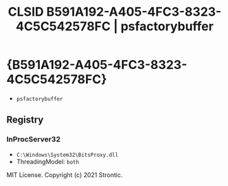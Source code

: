 ﻿---
title: "CLSID B591A192-A405-4FC3-8323-4C5C542578FC | psfactorybuffer"
excerpt: What is COM-Object CLSID B591A192-A405-4FC3-8323-4C5C542578FC?
---

# {B591A192-A405-4FC3-8323-4C5C542578FC}

* `psfactorybuffer`

## Registry


### InProcServer32

* `C:\Windows\System32\BitsProxy.dll`
* ThreadingModel: `both`

MIT License. Copyright (c) 2021 Strontic.


